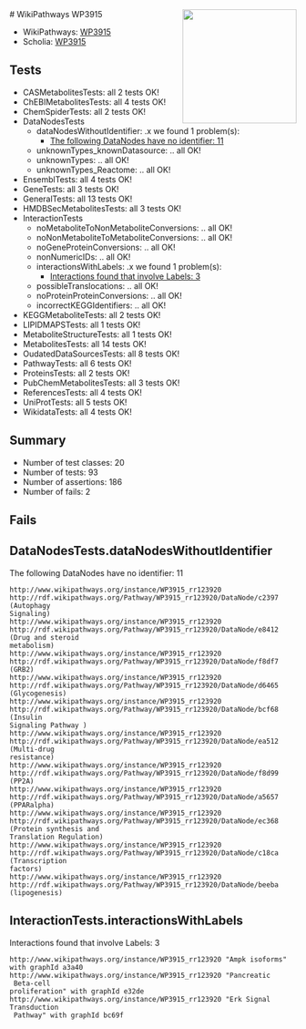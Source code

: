 <img style="float: right; width: 200px" src="https://upload.wikimedia.org/wikipedia/commons/thumb/8/83/Wplogo_with_text_500.png/640px-Wplogo_with_text_500.png" />
# WikiPathways WP3915

* WikiPathways: [WP3915](https://wikipathways.org/pathways/WP3915)
* Scholia: [WP3915](https://scholia.toolforge.org/wikipathways/WP3915)
## Tests
* CASMetabolitesTests: all 2 tests OK!
* ChEBIMetabolitesTests: all 4 tests OK!
* ChemSpiderTests: all 2 tests OK!
* DataNodesTests
    * dataNodesWithoutIdentifier: .x we found 1 problem(s):
        * [The following DataNodes have no identifier: 11](#8792c491)
    * unknownTypes_knownDatasource: .. all OK!
    * unknownTypes: .. all OK!
    * unknownTypes_Reactome: .. all OK!
* EnsemblTests: all 4 tests OK!
* GeneTests: all 3 tests OK!
* GeneralTests: all 13 tests OK!
* HMDBSecMetabolitesTests: all 3 tests OK!
* InteractionTests
    * noMetaboliteToNonMetaboliteConversions: .. all OK!
    * noNonMetaboliteToMetaboliteConversions: .. all OK!
    * noGeneProteinConversions: .. all OK!
    * nonNumericIDs: .. all OK!
    * interactionsWithLabels: .x we found 1 problem(s):
        * [Interactions found that involve Labels: 3](#630d267a)
    * possibleTranslocations: .. all OK!
    * noProteinProteinConversions: .. all OK!
    * incorrectKEGGIdentifiers: .. all OK!
* KEGGMetaboliteTests: all 2 tests OK!
* LIPIDMAPSTests: all 1 tests OK!
* MetaboliteStructureTests: all 1 tests OK!
* MetabolitesTests: all 14 tests OK!
* OudatedDataSourcesTests: all 8 tests OK!
* PathwayTests: all 6 tests OK!
* ProteinsTests: all 2 tests OK!
* PubChemMetabolitesTests: all 3 tests OK!
* ReferencesTests: all 4 tests OK!
* UniProtTests: all 5 tests OK!
* WikidataTests: all 4 tests OK!


## Summary

* Number of test classes: 20
* Number of tests: 93
* Number of assertions: 186
* Number of fails: 2

## Fails

<a name="8792c491" />

## DataNodesTests.dataNodesWithoutIdentifier

The following DataNodes have no identifier: 11
```
http://www.wikipathways.org/instance/WP3915_rr123920 http://rdf.wikipathways.org/Pathway/WP3915_rr123920/DataNode/c2397 (Autophagy 
Signaling)
http://www.wikipathways.org/instance/WP3915_rr123920 http://rdf.wikipathways.org/Pathway/WP3915_rr123920/DataNode/e8412 (Drug and steroid
metabolism)
http://www.wikipathways.org/instance/WP3915_rr123920 http://rdf.wikipathways.org/Pathway/WP3915_rr123920/DataNode/f8df7 (GRB2)
http://www.wikipathways.org/instance/WP3915_rr123920 http://rdf.wikipathways.org/Pathway/WP3915_rr123920/DataNode/d6465 (Glycogenesis)
http://www.wikipathways.org/instance/WP3915_rr123920 http://rdf.wikipathways.org/Pathway/WP3915_rr123920/DataNode/bcf68 (Insulin 
Signaling Pathway )
http://www.wikipathways.org/instance/WP3915_rr123920 http://rdf.wikipathways.org/Pathway/WP3915_rr123920/DataNode/ea512 (Multi-drug
resistance)
http://www.wikipathways.org/instance/WP3915_rr123920 http://rdf.wikipathways.org/Pathway/WP3915_rr123920/DataNode/f8d99 (PP2A)
http://www.wikipathways.org/instance/WP3915_rr123920 http://rdf.wikipathways.org/Pathway/WP3915_rr123920/DataNode/a5657 (PPARalpha)
http://www.wikipathways.org/instance/WP3915_rr123920 http://rdf.wikipathways.org/Pathway/WP3915_rr123920/DataNode/ec368 (Protein synthesis and 
Translation Regulation)
http://www.wikipathways.org/instance/WP3915_rr123920 http://rdf.wikipathways.org/Pathway/WP3915_rr123920/DataNode/c18ca (Transcription
factors)
http://www.wikipathways.org/instance/WP3915_rr123920 http://rdf.wikipathways.org/Pathway/WP3915_rr123920/DataNode/beeba (lipogenesis)
```

<a name="630d267a" />

## InteractionTests.interactionsWithLabels

Interactions found that involve Labels: 3
```
http://www.wikipathways.org/instance/WP3915_rr123920 "Ampk isoforms" with graphId a3a40
http://www.wikipathways.org/instance/WP3915_rr123920 "Pancreatic
 Beta-cell 
proliferation" with graphId e32de
http://www.wikipathways.org/instance/WP3915_rr123920 "Erk Signal
Transduction
 Pathway" with graphId bc69f
```

